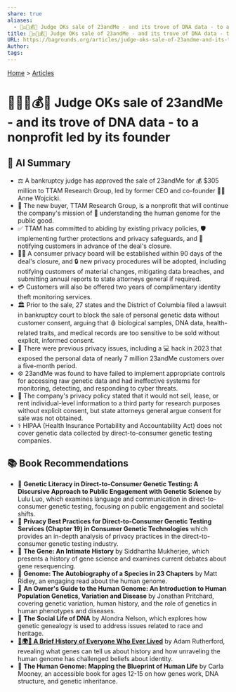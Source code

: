 ```yaml
---
share: true
aliases:
  - 🧑‍⚖️🧬💰🤝 Judge OKs sale of 23andMe - and its trove of DNA data - to a nonprofit led by its founder
title: 🧑‍⚖️🧬💰🤝 Judge OKs sale of 23andMe - and its trove of DNA data - to a nonprofit led by its founder
URL: https://bagrounds.org/articles/judge-oks-sale-of-23andme-and-its-trove-of-dna-data-to-a-nonprofit-led-by-its-founder
Author: 
tags: 
---
```

[Home](../index.md) > [Articles](./index.md)  
# 🧑‍⚖️🧬💰🤝 Judge OKs sale of 23andMe - and its trove of DNA data - to a nonprofit led by its founder  
  
## 🤖 AI Summary  
* ⚖️ A bankruptcy judge has approved the sale of 23andMe for 💰 $305 million to TTAM Research Group, led by former CEO and co-founder 👩‍🔬 Anne Wojcicki.  
* 🤝 The new buyer, TTAM Research Group, is a nonprofit that will continue the company's mission of 🧬 understanding the human genome for the public good.  
* ✅ TTAM has committed to abiding by existing privacy policies, 🛡️ implementing further protections and privacy safeguards, and 📧 notifying customers in advance of the deal's closure.  
* 🧑‍⚖️ A consumer privacy board will be established within 90 days of the deal's closure, and 🔒 new privacy procedures will be adopted, including notifying customers of material changes, mitigating data breaches, and submitting annual reports to state attorneys general if required.  
* 💳 Customers will also be offered two years of complimentary identity theft monitoring services.  
* 🏛️ Prior to the sale, 27 states and the District of Columbia filed a lawsuit in bankruptcy court to block the sale of personal genetic data without customer consent, arguing that 🩸 biological samples, DNA data, health-related traits, and medical records are too sensitive to be sold without explicit, informed consent.  
* 🚨 There were previous privacy issues, including a 💻 hack in 2023 that exposed the personal data of nearly 7 million 23andMe customers over a five-month period.  
* ⚙️ 23andMe was found to have failed to implement appropriate controls for accessing raw genetic data and had ineffective systems for monitoring, detecting, and responding to cyber threats.  
* 📜 The company's privacy policy stated that it would not sell, lease, or rent individual-level information to a third party for research purposes without explicit consent, but state attorneys general argue consent for sale was not obtained.  
* ⚕️ HIPAA (Health Insurance Portability and Accountability Act) does not cover genetic data collected by direct-to-consumer genetic testing companies.  
  
## 📚 Book Recommendations  
* 📖 **Genetic Literacy in Direct-to-Consumer Genetic Testing: A Discursive Approach to Public Engagement with Genetic Science** by Lulu Luo, which examines language and communication in direct-to-consumer genetic testing, focusing on public engagement and societal shifts.  
* 📖 **Privacy Best Practices for Direct-to-Consumer Genetic Testing Services (Chapter 19) in Consumer Genetic Technologies** which provides an in-depth analysis of privacy practices in the direct-to-consumer genetic testing industry.  
* 📖 **The Gene: An Intimate History** by Siddhartha Mukherjee, which presents a history of gene science and examines current debates about gene resequencing.  
* 📖 **Genome: The Autobiography of a Species in 23 Chapters** by Matt Ridley, an engaging read about the human genome.  
* 📖 **An Owner's Guide to the Human Genome: An Introduction to Human Population Genetics, Variation and Disease** by Jonathan Pritchard, covering genetic variation, human history, and the role of genetics in human phenotypes and diseases.  
* 📖 **The Social Life of DNA** by Alondra Nelson, which explores how genetic genealogy is used to address issues related to race and heritage.  
* **[📜🌍👥 A Brief History of Everyone Who Ever Lived](../books/a-brief-history-of-everyone-who-ever-lived.md)** by Adam Rutherford, revealing what genes can tell us about history and how unraveling the human genome has challenged beliefs about identity.  
* 📖 **The Human Genome: Mapping the Blueprint of Human Life** by Carla Mooney, an accessible book for ages 12-15 on how genes work, DNA structure, and genetic inheritance.